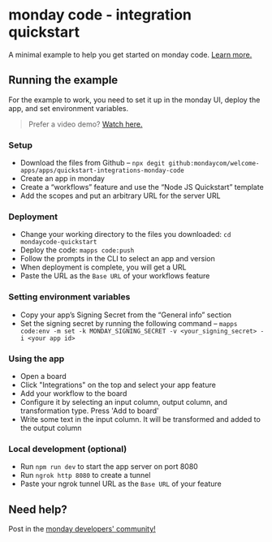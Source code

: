 # monday code - integration quickstart

A minimal example to help you get started on monday code. [Learn more.](https://developer.monday.com/apps/docs/hosting-your-app-with-monday-code)

## Running the example

For the example to work, you need to set it up in the monday UI, deploy the app, and set environment variables. 

> Prefer a video demo? [Watch here.](https://www.loom.com/share/b982f6b88fc0491f9e70fa424eb91638)

### Setup
- Download the files from Github – `npx degit github:mondaycom/welcome-apps/apps/quickstart-integrations-monday-code`
- Create an app in monday
- Create a “workflows” feature and use the “Node JS Quickstart” template
- Add the scopes and put an arbitrary URL for the server URL

### Deployment
- Change your working directory to the files you downloaded: `cd mondaycode-quickstart`
- Deploy the code: `mapps code:push`
- Follow the prompts in the CLI to select an app and version
- When deployment is complete, you will get a URL
- Paste the URL as the `Base URL` of your workflows feature

### Setting environment variables
- Copy your app’s Signing Secret from the “General info” section
- Set the signing secret by running the following command – `mapps code:env -m set -k MONDAY_SIGNING_SECRET -v <your_signing_secret> -i <your app id>`

### Using the app
- Open a board
- Click "Integrations" on the top and select your app feature
- Add your workflow to the board
- Configure it by selecting an input column, output column, and transformation type. Press 'Add to board'
- Write some text in the input column. It will be transformed and added to the output column

### Local development (optional)
- Run `npm run dev` to start the app server on port 8080
- Run `ngrok http 8080` to create a tunnel
- Paste your ngrok tunnel URL as the `Base URL` of your feature

## Need help?
Post in the [monday developers' community!](https://community.monday.com/c/developers/8) 
